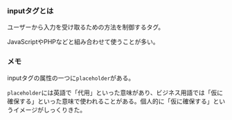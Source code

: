 ### inputタグとは

ユーザーから入力を受け取るための方法を制御するタグ。

JavaScriptやPHPなどと組み合わせて使うことが多い。

### メモ

inputタグの属性の一つに`placeholder`がある。

`placeholder`には英語で「代用」といった意味があり、ビジネス用語では「仮に確保する」といった意味で使われることがある。個人的に「仮に確保する」というイメージがしっくりきた。
